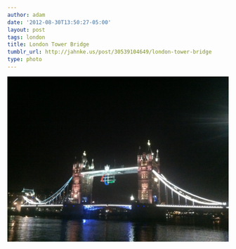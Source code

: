```yaml
---
author: adam
date: '2012-08-30T13:50:27-05:00'
layout: post
tags: london
title: London Tower Bridge
tumblr_url: http://jahnke.us/post/30539104649/london-tower-bridge
type: photo
---
```


![](/media/tumblr_m9l5xc481s1qga9s2o1_1280.jpg)
